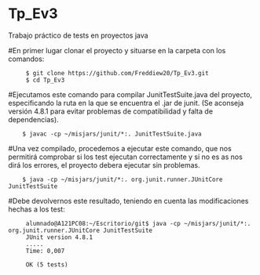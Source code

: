 # Tp_Ev3
Trabajo práctico de tests en proyectos java

   #En primer lugar clonar el proyecto y situarse en la carpeta con los comandos:
   
         $ git clone https://github.com/Freddiew20/Tp_Ev3.git 
         $ cd Tp_Ev3

   #Ejecutamos este comando para compilar JunitTestSuite.java del proyecto, especificando la ruta en la que se encuentra el .jar de junit. (Se aconseja versión 4.8.1 para evitar problemas de compatibilidad y falta de dependencias).
   
        $ javac -cp ~/misjars/junit/*:. JunitTestSuite.java 
       
   #Una vez compilado, procedemos a ejecutar este comando, que nos permitirá comprobar si los test ejecutan correctamente y si no es as nos dirá los errores, el proyecto debera ejecutar sin problemas.
   
        $ java -cp ~/misjars/junit/*:. org.junit.runner.JUnitCore JunitTestSuite
   
   #Debe devolvernos este resultado, teniendo en cuenta las modificaciones hechas a los test:
   
         alumnado@A121PC08:~/Escritorio/git$ java -cp ~/misjars/junit/*:. org.junit.runner.JUnitCore JunitTestSuite
         JUnit version 4.8.1
         .....
         Time: 0,007

         OK (5 tests)



